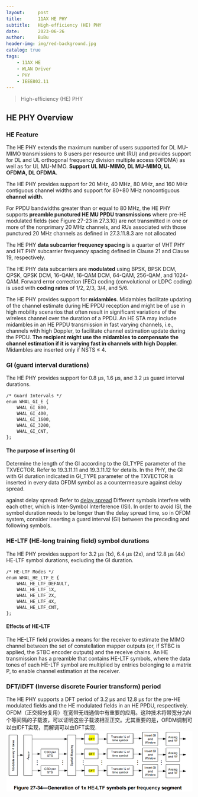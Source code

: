```yaml
---
layout:     post
title:      11AX HE PHY
subtitle:   High-efficiency (HE) PHY
date:       2023-06-26
author:     BuBu
header-img: img/red-background.jpg
catalog: true
tags:
    - 11AX HE
    - WLAN Driver
    - PHY
    - IEEE802.11
---
```


>High-efficiency (HE) PHY




## HE PHY Overview

### HE Feature

The HE PHY extends the maximum number of users supported for DL MU-MIMO transmissions to 8 users per resource unit (RU) and provides support for DL and UL orthogonal frequency division multiple access (OFDMA) as well as for UL MU-MIMO. **Support UL MU-MIMO, DL MU-MIMO, UL OFDMA, DL OFDMA.**
	
The HE PHY provides support for 20 MHz, 40 MHz, 80 MHz, and 160 MHz contiguous channel widths and support for 80+80 MHz noncontiguous **channel width**.

For PPDU bandwidths greater than or equal to 80 MHz, the HE PHY supports **preamble punctured HE MU PPDU transmissions** where pre-HE modulated fields (see Figure 27-23 in 27.3.10) are not transmitted in one or more of the nonprimary 20 MHz channels, and RUs associated with those punctured 20 MHz channels as defined in 27.3.11.8.3 are not allocated

The HE PHY **data subcarrier frequency spacing** is a quarter of VHT PHY and HT PHY subcarrier frequency spacing defined in Clause 21 and Clause 19, respectively.

The HE PHY data subcarriers are **modulated** using BPSK, BPSK DCM, QPSK, QPSK DCM, 16-QAM, 16-QAM DCM, 64-QAM, 256-QAM, and 1024-QAM. Forward error correction (FEC) coding (convolutional or LDPC coding) is used with **coding rates** of 1/2, 2/3, 3/4, and 5/6.

The HE PHY provides support for **midambles**. Midambles facilitate updating of the channel estimate during HE PPDU reception and might be of use in high mobility scenarios that often result in significant variations of the wireless channel over the duration of a PPDU.
An HE STA may include midambles in an HE PPDU transmission in fast varying channels, i.e., channels with high Doppler, to facilitate channel estimation update during the PPDU. **The recipient might use the midambles to compensate the channel estimation if it is varying fast in channels with high Doppler.** Midambles are inserted only if NSTS ≤ 4. 

### GI (guard interval durations)

The HE PHY provides support for 0.8 µs, 1.6 µs, and 3.2 µs guard interval durations.
	
	/* Guard Intervals */
	enum WHAL_GI_E {
    	WHAL_GI_800,
    	WHAL_GI_400,
    	WHAL_GI_1600,
    	WHAL_GI_3200,
    	WHAL_GI_CNT,
	};
	
#### The purpose of inserting GI

Determine the length of the GI according to the GI_TYPE parameter of the TXVECTOR. Refer to 19.3.11.11 and 19.3.11.12 for details.
In the PHY, the GI with GI duration indicated in GI_TYPE parameter of the TXVECTOR is inserted in every data OFDM symbol as a countermeasure against delay spread.

against delay spread: Refer to [delay spread](https://zhuanlan.zhihu.com/p/515351041)
Different symbols interfere with each other, which is Inter-Symbol Interference (ISI).
In order to avoid ISI, the symbol duration needs to be longer than the delay spread time, so in OFDM system, consider inserting a guard interval (GI) between the preceding and following symbols.


### HE-LTF (HE-long training field) symbol durations

The HE PHY provides support for 3.2 µs (1x), 6.4 µs (2x), and 12.8 µs (4x) HE-LTF symbol durations, excluding the GI duration.

	/* HE-LTF Modes */
	enum WHAL_HE_LTF_E {
    	WHAL_HE_LTF_DEFAULT,
    	WHAL_HE_LTF_1X,
    	WHAL_HE_LTF_2X,
    	WHAL_HE_LTF_4X,
    	WHAL_HE_LTF_CNT,
	};

#### Effects of HE-LTF

The HE-LTF field provides a means for the receiver to estimate the MIMO channel between the set of constellation mapper outputs (or, if STBC is applied, the STBC encoder outputs) and the receive chains.
An HE transmission has a preamble that contains HE-LTF symbols, where the data tones of each HE-LTF symbol are multiplied by entries belonging to a matrix P, to enable channel estimation at the receiver. 

### DFT/IDFT (Inverse discrete Fourier transform) period
	
The HE PHY supports a DFT period of 3.2 µs and 12.8 µs for the pre-HE modulated fields and the HE modulated fields in an HE PPDU, respectively. 
OFDM（正交频分复用）在宽带无线通信中有重要的应用。这种技术将带宽分为N个等间隔的子载波，可以证明这些子载波相互正交。尤其重要的是，OFDM调制可以由IDFT实现，而解调可以由DFT实现.  
![OFDM IDFT](https://github.com/longmaoaiali/longmaoaiali.github.io/blob/main/img/post/2023-06-27-OFDM-IDFT.png)


